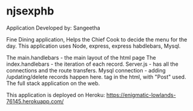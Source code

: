 # njsexphb
Application Developed by: Sangeetha

Fine Dining application, Helps the Chief Cook to decide the menu for the day.
This application uses Node, express, express habdlebars, Mysql.

The main.handlebars - the main layout of the html page
The index.handlebars - the iteration of each record.
Server.js - has all the connections and the route transfers. Mysql connection - adding /updating/delete records happen here.
<forms> tag in the html, with "Post" used. The full stack application on the web.

This application is deployed on Heroku: https://enigmatic-lowlands-76145.herokuapp.com/
